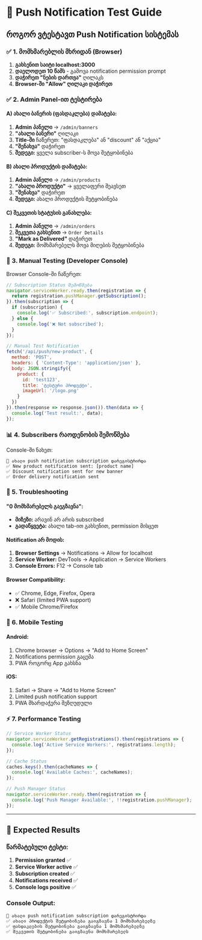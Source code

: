 # 🔔 Push Notification Test Guide

## როგორ ვტესტავთ Push Notification სისტემას

### ✅ 1. მომხმარებლის მხრიდან (Browser)

1. **გახსენით საიტი localhost:3000**
2. **დაელოდეთ 10 წამს** - გამოვა notification permission prompt
3. **დაჭირეთ "ნების დართვა"** ღილაკს
4. **Browser-ში "Allow" ღილაკი დაჭირეთ**

### ✅ 2. Admin Panel-ით ტესტირება

#### A) ახალი ბანერის (ფასდაკლება) დამატება:
1. **Admin პანელი** → `/admin/banners`  
2. **"ახალი ბანერი"** ღილაკი
3. **Title-ში** ჩაწერეთ: "ფასდაკლება" ან "discount" ან "აქცია"
4. **"შენახვა"** დაჭირეთ
5. **შედეგი:** ყველა subscriber-ს მოვა შეტყობინება

#### B) ახალი პროდუქტის დამატება:
1. **Admin პანელი** → `/admin/products`
2. **"ახალი პროდუქტი"** → ყველაფერი შეავსეთ
3. **"შენახვა"** დაჭირეთ
4. **შედეგი:** ახალი პროდუქტის შეტყობინება

#### C) შეკვეთის სტატუსის განახლება:
1. **Admin პანელი** → `/admin/orders`
2. **შეკვეთა გახსენით** → `Order Details`
3. **"Mark as Delivered"** დაჭირეთ
4. **შედეგი:** მომხმარებელს მოვა მიღების შეტყობინება

### 🔧 3. Manual Testing (Developer Console)

Browser Console-ში ჩაწერეთ:

```javascript
// Subscription Status შემოწმება
navigator.serviceWorker.ready.then(registration => {
  return registration.pushManager.getSubscription();
}).then(subscription => {
  if (subscription) {
    console.log('✅ Subscribed:', subscription.endpoint);
  } else {
    console.log('❌ Not subscribed');
  }
});

// Manual Test Notification
fetch('/api/push/new-product', {
  method: 'POST',
  headers: { 'Content-Type': 'application/json' },
  body: JSON.stringify({
    product: {
      id: 'test123',
      title: 'ტესტური პროდუქტი',
      imageUrl: '/logo.png'
    }
  })
}).then(response => response.json()).then(data => {
  console.log('Test result:', data);
});
```

### 📊 4. Subscribers რაოდენობის შემოწმება

Console-ში ნახეთ:
```
💫 ახალი push notification subscription დარეგისტრირდა
✅ New product notification sent: [product name]
✅ Discount notification sent for new banner
✅ Order delivery notification sent
```

### 🚨 5. Troubleshooting

#### "0 მომხმარებელს გაეგზავნა":
- **მიზეზი:** არავინ არ არის subscribed
- **გადაწყვეტა:** ახალი tab-ით გახსენით, permission მისცეთ

#### Notification არ მოდის:
1. **Browser Settings** → Notifications → Allow for localhost
2. **Service Worker:** DevTools → Application → Service Workers
3. **Console Errors:** F12 → Console tab

#### Browser Compatibility:
- ✅ Chrome, Edge, Firefox, Opera
- ❌ Safari (limited PWA support)  
- ✅ Mobile Chrome/Firefox

### 📱 6. Mobile Testing

#### Android:
1. Chrome browser → Options → "Add to Home Screen"
2. Notifications permission გაცემა
3. PWA როგორც App გახსნა

#### iOS:
1. Safari → Share → "Add to Home Screen"  
2. Limited push notification support
3. PWA მხარდაჭერა შეზღუდული

### ⚡ 7. Performance Testing

```javascript
// Service Worker Status
navigator.serviceWorker.getRegistrations().then(registrations => {
  console.log('Active Service Workers:', registrations.length);
});

// Cache Status  
caches.keys().then(cacheNames => {
  console.log('Available Caches:', cacheNames);
});

// Push Manager Status
navigator.serviceWorker.ready.then(registration => {
  console.log('Push Manager Available:', !!registration.pushManager);
});
```

---

## 🎯 Expected Results

### წარმატებული ტესტი:
1. **Permission granted** ✅
2. **Service Worker active** ✅  
3. **Subscription created** ✅
4. **Notifications received** ✅
5. **Console logs positive** ✅

### Console Output:
```
💫 ახალი push notification subscription დარეგისტრირდა
✅ ახალი პროდუქტის შეტყობინება გაიგზავნა 1 მომხმარებელზე  
✅ ფასდაკლების შეტყობინება გაიგზავნა 1 მომხმარებელზე
✅ შეკვეთის შეტყობინება გაიგზავნა მომხმარებელს
```